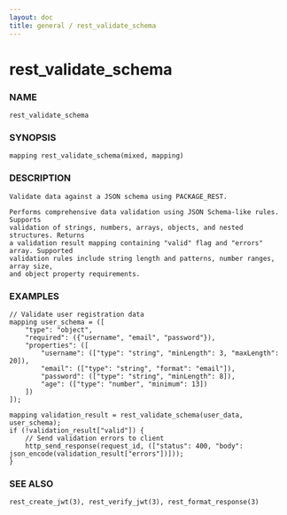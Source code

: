 ```yaml
---
layout: doc
title: general / rest_validate_schema
---
```

# rest_validate_schema

### NAME

    rest_validate_schema

### SYNOPSIS

    mapping rest_validate_schema(mixed, mapping)

### DESCRIPTION

    Validate data against a JSON schema using PACKAGE_REST.

    Performs comprehensive data validation using JSON Schema-like rules. Supports 
    validation of strings, numbers, arrays, objects, and nested structures. Returns 
    a validation result mapping containing "valid" flag and "errors" array. Supported 
    validation rules include string length and patterns, number ranges, array size, 
    and object property requirements.

### EXAMPLES

    // Validate user registration data
    mapping user_schema = ([
        "type": "object",
        "required": ({"username", "email", "password"}),
        "properties": ([
            "username": (["type": "string", "minLength": 3, "maxLength": 20]),
            "email": (["type": "string", "format": "email"]),
            "password": (["type": "string", "minLength": 8]),
            "age": (["type": "number", "minimum": 13])
        ])
    ]);
    
    mapping validation_result = rest_validate_schema(user_data, user_schema);
    if (!validation_result["valid"]) {
        // Send validation errors to client
        http_send_response(request_id, (["status": 400, "body": json_encode(validation_result["errors"])]));
    }

### SEE ALSO

    rest_create_jwt(3), rest_verify_jwt(3), rest_format_response(3)

